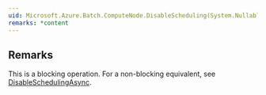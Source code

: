 ```yaml
---  
uid: Microsoft.Azure.Batch.ComputeNode.DisableScheduling(System.Nullable{Microsoft.Azure.Batch.Common.DisableComputeNodeSchedulingOption},System.Collections.Generic.IEnumerable{Microsoft.Azure.Batch.BatchClientBehavior})  
remarks: *content  
---  
```

  
## Remarks  
 This is a blocking operation. For a non-blocking equivalent, see [DisableSchedulingAsync](assetId:///M:Microsoft.Azure.Batch.ComputeNode.DisableSchedulingAsync(System.Nullable{Microsoft.Azure.Batch.Common.DisableComputeNodeSchedulingOption},System.Collections.Generic.IEnumerable{Microsoft.Azure.Batch.BatchClientBehavior},System.Threading.CancellationToken)?qualifyHint=False&autoUpgrade=True).
